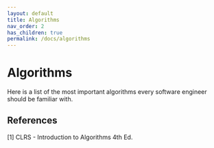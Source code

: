 ```yaml
---
layout: default
title: Algorithms
nav_order: 2
has_children: true
permalink: /docs/algorithms
---
```


# Algorithms

Here is a list of the most important algorithms every software engineer should be familiar with.

## References

[1] CLRS - Introduction to Algorithms 4th Ed.

